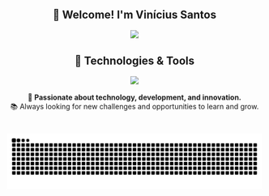<div align="center">

  ## 👋 Welcome! I'm **Vinícius Santos**

  <a href="https://www.linkedin.com/in/viniciusnt/" target="_blank" rel="noopener noreferrer">
    <img src="https://img.shields.io/badge/LinkedIn-0077B5?style=for-the-badge&logo=linkedin&logoColor=white" />
  </a>

  ## 🚀 Technologies & Tools
  <p align="center">
    <a href="https://skillicons.dev">
      <img src="https://skillicons.dev/icons?i=html,css,js,nodejs,git,github,java,php,laravel,postman,mysql,phpstorm,vscode,notion,windows,ubuntu" />
    </a>
  </p>

  🎯 **Passionate about technology, development, and innovation.**  
  📚 Always looking for new challenges and opportunities to learn and grow.

</div>

#

<picture align="center">
  <source media="(prefers-color-scheme: dark)" srcset="https://raw.githubusercontent.com/viniciusnt05/viniciusnt05/output/github-contribution-grid-snake-dark.svg">
  <source media="(prefers-color-scheme: light)" srcset="https://raw.githubusercontent.com/viniciusnt05/viniciusnt05/output/github-contribution-grid-snake-dark.svg">
  <img align="center" alt="GitHub contribution graph animation" src="https://raw.githubusercontent.com/viniciusnt05/viniciusnt05/output/github-contribution-grid-snake.svg">
</picture>
